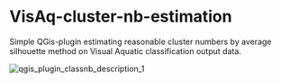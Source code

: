 # VisAq-cluster-nb-estimation
Simple QGis-plugin estimating reasonable cluster numbers by average silhouette method on Visual Aquatic classification output data.


![qgis_plugin_classnb_description_1](https://user-images.githubusercontent.com/59967892/133261636-77fca700-bdac-4db5-9b14-f026d582c3b9.png)


